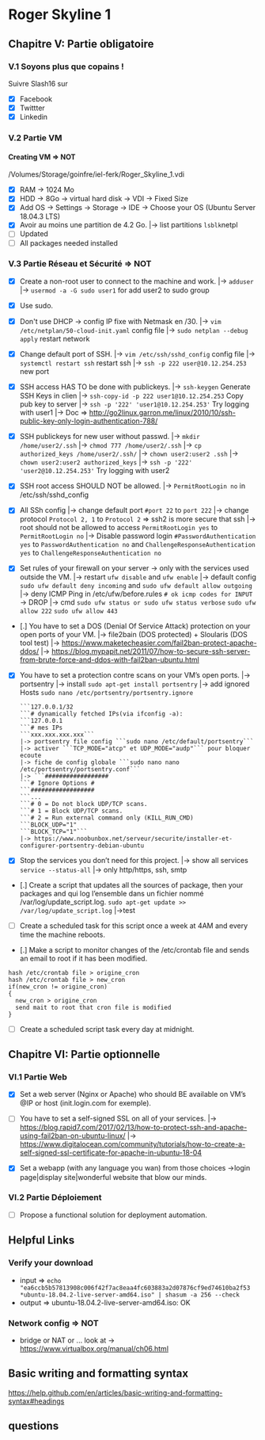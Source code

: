 # Roger Skyline 1
## Chapitre V: Partie obligatoire
### V.1 Soyons plus que copains !
Suivre Slash16 sur 
- [x] Facebook
- [x] Twittter
- [x] Linkedin
### V.2 Partie VM
#### Creating VM => NOT
/Volumes/Storage/goinfre/iel-ferk/Roger_Skyline_1.vdi
- [x] RAM -> 1024 Mo
- [x] HDD -> 8Go -> virtual hard disk -> VDI -> Fixed Size
- [x] Add OS -> Settings -> Storage -> IDE -> Choose your OS (Ubuntu Server 18.04.3 LTS)
- [x] Avoir au moins une partition de 4.2 Go.
	|-> list partitions ```lsblk```netpl	
- [ ] Updated
- [ ] All packages needed installed

### V.3 Partie Réseau et Sécurité => NOT
- [x] Create a non-root user to connect to the machine and work.
	|-> ```adduser```
	|-> ```usermod -a -G sudo user1``` for add user2 to sudo group
- [x] Use sudo.
- [x] Don't use DHCP -> config IP fixe with Netmask en /30.
	|-> ```vim /etc/netplan/50-cloud-init.yaml``` config file 
	|-> ```sudo netplan --debug apply``` restart network 

- [x] Change default port of SSH.
	|-> ```vim /etc/ssh/sshd_config``` config file
	|-> ```systemctl restart ssh``` restart ssh
	|-> ```ssh -p 222 user@10.12.254.253``` new port 

- [x] SSH access HAS TO be done with publickeys.
	|-> ```ssh-keygen``` Generate SSH Keys in clien 
	|-> ```ssh-copy-id -p 222 user1@10.12.254.253``` Copy pub key to server 
	|-> ```ssh -p '222' 'user1@10.12.254.253'``` Try logging with user1
	|-> Doc => http://go2linux.garron.me/linux/2010/10/ssh-public-key-only-login-authentication-788/

- [x] SSH publickeys for new user without passwd.
	|-> ```mkdir /home/user2/.ssh```
	|-> ```chmod 777 /home/user2/.ssh```
	|-> ```cp authorized_keys /home/user2/.ssh/```
	|-> ```chown user2:user2 .ssh```
	|-> ```chown user2:user2 authorized_keys```
	|-> ```ssh -p '222' 'user2@10.12.254.253'``` Try logging with user2

- [x] SSH root access SHOULD NOT be allowed.
	|-> ```PermitRootLogin no``` in /etc/ssh/sshd_config 
- [x] All SSh config
	|-> change default port ```#port 22``` to ```port 222```
	|-> change protocol ```Protocol 2, 1``` to ```Protocol 2``` => ssh2 is more secure that ssh
	|-> root should not be allowed to access ```PermitRootLogin yes``` to ```PermitRootLogin no```
	|-> Disable password login ```#PasswordAuthentication yes``` to ```PasswordAuthentication no```
	and ```ChallengeResponseAuthentication yes``` to ```ChallengeResponseAuthentication no``` 
	
- [x] Set rules of your firewall on your server -> only with the services used outside the VM.
	|-> restart ```ufw disable``` and ```ufw enable```
	|-> default config ```sudo ufw default deny incoming``` and ```sudo ufw default allow outgoing```
	|-> deny ICMP Ping in /etc/ufw/before.rules ```# ok icmp codes for INPUT``` -> DROP
	|-> cmd ```sudo ufw status or sudo ufw status verbose``` 
	```sudo ufw allow 222```
	```sudo ufw allow 443```
- [.] You have to set a DOS (Denial Of Service Attack) protection on your open ports of your VM.
	|-> file2bain (DOS protected) + Sloularis (DOS tool test)
	|-> https://www.maketecheasier.com/fail2ban-protect-apache-ddos/
	|-> https://blog.mypapit.net/2011/07/how-to-secure-ssh-server-from-brute-force-and-ddos-with-fail2ban-ubuntu.html
- [x] You have to set a protection contre scans on your VM’s open ports.
	|-> portsentry
	|-> install ```sudo apt-get install portsentry```
	|-> add ignored Hosts ```sudo nano /etc/portsentry/portsentry.ignore```
	```# IPs from /etc/portsentry/portsentry.ignore.static:
	```127.0.0.1/32
	```# dynamically fetched IPs(via ifconfig -a):
	```127.0.0.1
	```# mes IPs
	```xxx.xxx.xxx.xxx```
	|-> portsentry file config ```sudo nano /etc/default/portsentry```
	|-> activer ```TCP_MODE="atcp" et UDP_MODE="audp"``` pour bloquer ecoute
	|-> fiche de config globale ```sudo nano nano /etc/portsentry/portsentry.conf```
	|-> ```##################
	```# Ignore Options #
	```##################
	```...
	```# 0 = Do not block UDP/TCP scans.
	```# 1 = Block UDP/TCP scans.
	```# 2 = Run external command only (KILL_RUN_CMD)
	```BLOCK_UDP="1"
	```BLOCK_TCP="1"```
	|-> https://www.noobunbox.net/serveur/securite/installer-et-configurer-portsentry-debian-ubuntu
- [x] Stop the services you don’t need for this project.
	|-> show all services ```service --status-all```
	|-> only http/https, ssh, smtp
- [.] Create a script that updates all the sources of package, then your packages and qui log l’ensemble dans un fichier nommé /var/log/update_script.log.
```sudo apt-get update >> /var/log/update_script.log```
	|->test
- [ ]  Create a scheduled task for this script once a week at 4AM and every time the machine reboots.
- [.]  Make a script to monitor changes of the /etc/crontab file and sends an email to root if it has been modified. 
```
hash /etc/crontab file > origine_cron
hash /etc/crontab file > new_cron
if(new_cron != origine_cron)
{
  new_cron > origine_cron
  send mait to root that cron file is modified 
}
```
- [ ]  Create a scheduled script task every day at midnight.


## Chapitre VI: Partie optionnelle
### VI.1 Partie Web
- [x]  Set a web server (Nginx or Apache) who should BE available on VM’s @IP or host (init.login.com for exemple).
- [ ]  You have to set a self-signed SSL on all of your services.
	|-> https://blog.rapid7.com/2017/02/13/how-to-protect-ssh-and-apache-using-fail2ban-on-ubuntu-linux/
	|-> https://www.digitalocean.com/community/tutorials/how-to-create-a-self-signed-ssl-certificate-for-apache-in-ubuntu-18-04
- [x]  Set a webapp (with any language you wan) from those choices ->login page|display site|wonderful website that blow our minds.


### VI.2 Partie Déploiement
- [ ]  Propose a functional solution for deployment automation.

## Helpful Links 
### Verify your download
- input => ```echo "ea6ccb5b57813908c006f42f7ac8eaa4fc603883a2d07876cf9ed74610ba2f53 *ubuntu-18.04.2-live-server-amd64.iso" | shasum -a 256 --check```
- output => ubuntu-18.04.2-live-server-amd64.iso: OK
### Network config => NOT
- bridge or NAT or ... look at -> https://www.virtualbox.org/manual/ch06.html
## Basic writing and formatting syntax
https://help.github.com/en/articles/basic-writing-and-formatting-syntax#headings

## questions
